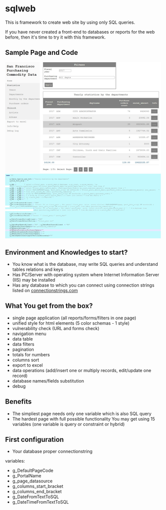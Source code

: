 # sqlweb
This is framework to create web site by using only SQL queries. 

If you have never created a front-end to databases or reports for the web before, then it's time to try it with this framework.

## Sample Page and Code
![Page](https://github.com/vku1/sqlweb/blob/main/sample_page.jpg)
![Code](https://github.com/vku1/sqlweb/blob/main/sample_code.jpg)

## Environment and Knowledges to start?
- You know what is the database, may write SQL queries and understand tables relations and keys
- Has PC/Server with operating system where Internet Information Server (IIS) may be installed
- Has any database to which you can connect using connection strings listed on [connectionstrings.com](https://www.connectionstrings.com)

## What You get from the box?
- single page application (all reports/forms/filters in one page)
- unified style for html elements (5 color schemas - 1 style)
- vulnerability check (URL and forms check)
- navigation menu 
- data table
- data filters
- pagination
- totals for numbers
- columns sort
- export to excel
- data operations (add/insert one or multiply records, edit/update one record)
- database names/fields substitution
- debug

## Benefits
- The simpliest page needs only one variable which is also SQL query
- The hardest page with full possible functionality You may get using 15 variables (one variable is query or constraint or hybrid)

## First configuration
- Your database proper connectionstring

variables:
- g_DefaultPageCode
- g_PortalName
- g_page_datasource
- g_columns_start_bracket
- g_columns_end_bracket
- g_DateFromTextToSQL
- g_DateTimeFromTextToSQL

